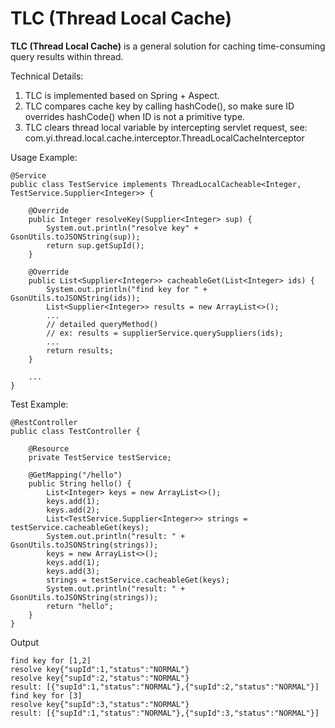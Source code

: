 # TLC (Thread Local Cache)

**TLC (Thread Local Cache)** is a general solution for caching time-consuming query results within thread.

Technical Details:
1. TLC is implemented based on Spring + Aspect.
2. TLC compares cache key by calling hashCode(), so make sure ID overrides hashCode() when ID is not a primitive type.
3. TLC clears thread local variable by intercepting servlet request, see: com.yi.thread.local.cache.interceptor.ThreadLocalCacheInterceptor

Usage Example:
```
@Service
public class TestService implements ThreadLocalCacheable<Integer, TestService.Supplier<Integer>> {

    @Override
    public Integer resolveKey(Supplier<Integer> sup) {
        System.out.println("resolve key" + GsonUtils.toJSONString(sup));
        return sup.getSupId();
    }

    @Override
    public List<Supplier<Integer>> cacheableGet(List<Integer> ids) {
        System.out.println("find key for " + GsonUtils.toJSONString(ids));
        List<Supplier<Integer>> results = new ArrayList<>();
        ...
        // detailed queryMethod()
        // ex: results = supplierService.querySuppliers(ids);
        ...
        return results;
    }

    ...
}
```
Test Example:
```
@RestController
public class TestController {

    @Resource
    private TestService testService;

    @GetMapping("/hello")
    public String hello() {
        List<Integer> keys = new ArrayList<>();
        keys.add(1);
        keys.add(2);
        List<TestService.Supplier<Integer>> strings = testService.cacheableGet(keys);
        System.out.println("result: " + GsonUtils.toJSONString(strings));
        keys = new ArrayList<>();
        keys.add(1);
        keys.add(3);
        strings = testService.cacheableGet(keys);
        System.out.println("result: " + GsonUtils.toJSONString(strings));
        return "hello";
    }
}
```
Output
```
find key for [1,2]
resolve key{"supId":1,"status":"NORMAL"}
resolve key{"supId":2,"status":"NORMAL"}
result: [{"supId":1,"status":"NORMAL"},{"supId":2,"status":"NORMAL"}]
find key for [3]
resolve key{"supId":3,"status":"NORMAL"}
result: [{"supId":1,"status":"NORMAL"},{"supId":3,"status":"NORMAL"}]
```
